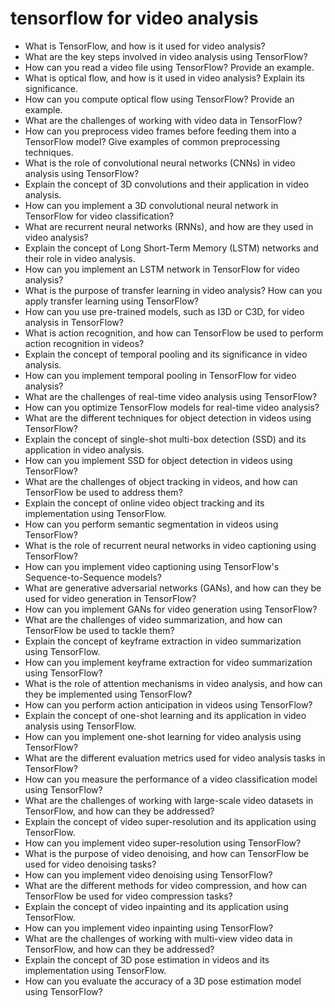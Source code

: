 # tensorflow for video analysis

- What is TensorFlow, and how is it used for video analysis?
- What are the key steps involved in video analysis using TensorFlow?
- How can you read a video file using TensorFlow? Provide an example.
- What is optical flow, and how is it used in video analysis? Explain its significance.
- How can you compute optical flow using TensorFlow? Provide an example.
- What are the challenges of working with video data in TensorFlow?
- How can you preprocess video frames before feeding them into a TensorFlow model? Give examples of common preprocessing techniques.
- What is the role of convolutional neural networks (CNNs) in video analysis using TensorFlow?
- Explain the concept of 3D convolutions and their application in video analysis.
- How can you implement a 3D convolutional neural network in TensorFlow for video classification?
- What are recurrent neural networks (RNNs), and how are they used in video analysis?
- Explain the concept of Long Short-Term Memory (LSTM) networks and their role in video analysis.
- How can you implement an LSTM network in TensorFlow for video analysis?
- What is the purpose of transfer learning in video analysis? How can you apply transfer learning using TensorFlow?
- How can you use pre-trained models, such as I3D or C3D, for video analysis in TensorFlow?
- What is action recognition, and how can TensorFlow be used to perform action recognition in videos?
- Explain the concept of temporal pooling and its significance in video analysis.
- How can you implement temporal pooling in TensorFlow for video analysis?
- What are the challenges of real-time video analysis using TensorFlow?
- How can you optimize TensorFlow models for real-time video analysis?
- What are the different techniques for object detection in videos using TensorFlow?
- Explain the concept of single-shot multi-box detection (SSD) and its application in video analysis.
- How can you implement SSD for object detection in videos using TensorFlow?
- What are the challenges of object tracking in videos, and how can TensorFlow be used to address them?
- Explain the concept of online video object tracking and its implementation using TensorFlow.
- How can you perform semantic segmentation in videos using TensorFlow?
- What is the role of recurrent neural networks in video captioning using TensorFlow?
- How can you implement video captioning using TensorFlow's Sequence-to-Sequence models?
- What are generative adversarial networks (GANs), and how can they be used for video generation in TensorFlow?
- How can you implement GANs for video generation using TensorFlow?
- What are the challenges of video summarization, and how can TensorFlow be used to tackle them?
- Explain the concept of keyframe extraction in video summarization using TensorFlow.
- How can you implement keyframe extraction for video summarization using TensorFlow?
- What is the role of attention mechanisms in video analysis, and how can they be implemented using TensorFlow?
- How can you perform action anticipation in videos using TensorFlow?
- Explain the concept of one-shot learning and its application in video analysis using TensorFlow.
- How can you implement one-shot learning for video analysis using TensorFlow?
- What are the different evaluation metrics used for video analysis tasks in TensorFlow?
- How can you measure the performance of a video classification model using TensorFlow?
- What are the challenges of working with large-scale video datasets in TensorFlow, and how can they be addressed?
- Explain the concept of video super-resolution and its application using TensorFlow.
- How can you implement video super-resolution using TensorFlow?
- What is the purpose of video denoising, and how can TensorFlow be used for video denoising tasks?
- How can you implement video denoising using TensorFlow?
- What are the different methods for video compression, and how can TensorFlow be used for video compression tasks?
- Explain the concept of video inpainting and its application using TensorFlow.
- How can you implement video inpainting using TensorFlow?
- What are the challenges of working with multi-view video data in TensorFlow, and how can they be addressed?
- Explain the concept of 3D pose estimation in videos and its implementation using TensorFlow.
- How can you evaluate the accuracy of a 3D pose estimation model using TensorFlow?
